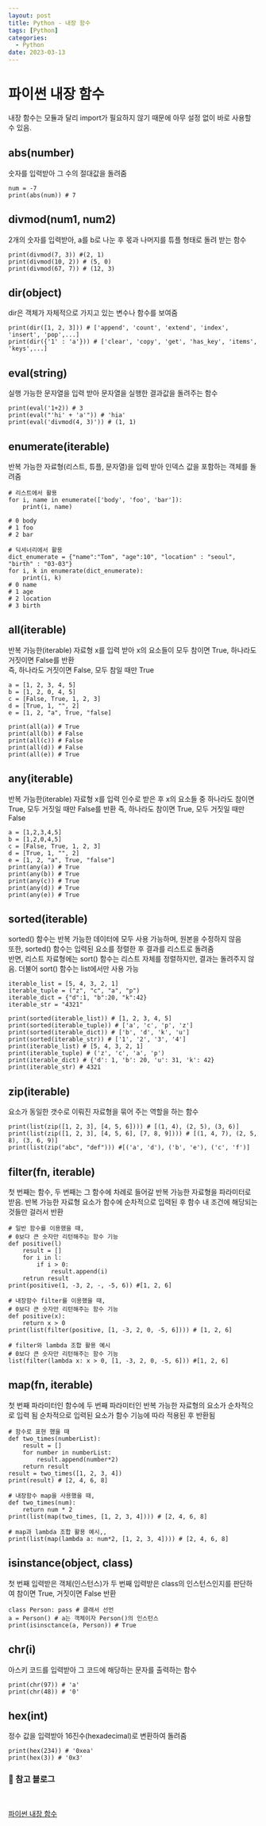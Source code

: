 ```yaml
---
layout: post
title: Python - 내장 함수
tags: [Python]
categories:
  - Python
date: 2023-03-13
---
```


# 파이썬 내장 함수

내장 함수는 모듈과 달리 import가 필요하지 않기 때문에 아무 설정 없이 바로 사용할 수 있음.

## abs(number)

숫자를 입력받아 그 수의 절대값을 돌려줌

```
num = -7
print(abs(num)) # 7
```

## divmod(num1, num2)

2개의 숫자를 입력받아, a를 b로 나눈 후 몫과 나머지를 튜플 형태로 돌려 받는 함수

```
print(divmod(7, 3)) #(2, 1)
print(divmod(10, 2)) # (5, 0)
print(divmod(67, 7)) # (12, 3)
```

## dir(object)

dir은 객체가 자체적으로 가지고 있는 변수나 함수를 보여줌

```
print(dir([1, 2, 3])) # ['append', 'count', 'extend', 'index', 'insert', 'pop',...]
print(dir({'1' : 'a'})) # ['clear', 'copy', 'get', 'has_key', 'items', 'keys',...]
```

## eval(string)

실행 가능한 문자열을 입력 받아 문자열을 실행한 결과값을 돌려주는 함수

```
print(eval('1+2)) # 3
print(eval("'hi' + 'a'")) # 'hia'
print(eval('divmod(4, 3)')) # (1, 1)
```

## enumerate(iterable)

반복 가능한 자료형(리스트, 튜플, 문자열)을 입력 받아 인덱스 값을 포함하는 객체를 돌려줌

```
# 리스트에서 활용
for i, name in enumerate(['body', 'foo', 'bar']):
    print(i, name)

# 0 body
# 1 foo
# 2 bar

# 딕셔너리에서 활용
dict_enumerate = {"name":"Tom", "age":10", "location" : "seoul", "birth" : "03-03"}
for i, k in enumerate(dict_enumerate):
    print(i, k)
# 0 name
# 1 age
# 2 location
# 3 birth
```

## all(iterable)

반복 가능한(iterable) 자료형 x를 입력 받아 x의 요소들이 모두 참이면 True, 하나라도 거짓이면 False를 반환  
즉, 하나라도 거짓이면 False, 모두 참일 때만 True

```
a = [1, 2, 3, 4, 5]
b = [1, 2, 0, 4, 5]
c = [False, True, 1, 2, 3]
d = [True, 1, "", 2]
e = [1, 2, "a", True, "false]

print(all(a)) # True
print(all(b)) # False
print(all(c)) # False
print(all(d)) # False
print(all(e)) # True
```

## any(iterable)

반복 가능한(iterable) 자료형 x를 입력 인수로 받은 후 x의 요소들 중 하나라도 참이면 True, 모두 거짓일 때만 False를 반환
즉, 하나라도 참이면 True, 모두 거짓일 때만 False

```
a = [1,2,3,4,5]
b = [1,2,0,4,5]
c = [False, True, 1, 2, 3]
d = [True, 1, "", 2]
e = [1, 2, "a", True, "false"]
print(any(a)) # True
print(any(b)) # True
print(any(c)) # True
print(any(d)) # True
print(any(e)) # True
```

## sorted(iterable)

sorted() 함수는 반복 가능한 데이터에 모두 사용 가능하며, 원본을 수정하지 않음  
또한, sorted() 함수는 입력된 요소를 정렬한 후 결과를 리스트로 돌려줌  
반면, 리스트 자료형에는 sort() 함수는 리스트 자체를 정렬하지만, 결과는 돌려주지 않음.
더불어 sort() 함수는 list에서만 사용 가능

```
iterable_list = [5, 4, 3, 2, 1]
iterable_tuple = ("z", "c", "a", "p")
iterable_dict = {"d":1, "b":20, "k":42}
iterable_str = "4321"

print(sorted(iterable_list)) # [1, 2, 3, 4, 5]
print(sorted(iterable_tuple)) # ['a', 'c', 'p', 'z']
print(sorted(iterable_dict)) # ['b', 'd', 'k', 'u']
print(sorted(iterable_str)) # ['1', '2', '3', '4']
print(iterable_list) # [5, 4, 3, 2, 1]
print(iterable_tuple) # ('z', 'c', 'a', 'p')
print(iterable_dict) # {'d': 1, 'b': 20, 'u': 31, 'k': 42}
print(iterable_str) # 4321

```

## zip(iterable)

요소가 동일한 갯수로 이뤄진 자료형을 묶어 주는 역할을 하는 함수

```
print(list(zip([1, 2, 3], [4, 5, 6]))) # [(1, 4), (2, 5), (3, 6)]
print(list(zip([1, 2, 3], [4, 5, 6], [7, 8, 9]))) # [(1, 4, 7), (2, 5, 8), (3, 6, 9)]
print(list(zip("abc", "def"))) #[('a', 'd'), ('b', 'e'), ('c', 'f')]
```

## filter(fn, iterable)

첫 번째는 함수, 두 번째는 그 함수에 차례로 들어갈 반복 가능한 자료형을 파라미터로 받음.
반복 가능한 자료형 요소가 함수에 순차적으로 입력된 후 함수 내 조건에 해당되는 것들만 걸러서 반환

```
# 일반 함수를 이용했을 때,
# 0보다 큰 숫자만 리턴해주는 함수 기능
def positive(l)
    result = []
    for i in l:
        if i > 0:
            result.append(i)
    retrun result
print(positive(1, -3, 2, -, -5, 6)) #[1, 2, 6]

# 내장함수 filter를 이용했을 때,
# 0보다 큰 숫자만 리턴해주는 함수 기능
def positive(x):
    return x > 0
print(list(filter(positive, [1, -3, 2, 0, -5, 6]))) # [1, 2, 6]

# filter와 lambda 조합 활용 예시
# 0보다 큰 숫자만 리턴해주는 함수 기능
list(filter(lambda x: x > 0, [1, -3, 2, 0, -5, 6])) #[1, 2, 6]
```

## map(fn, iterable)

첫 번째 파라미터인 함수에 두 번째 파라미터인 반복 가능한 자료형의 요소가 순차적으로 입력 됨
순차적으로 입력된 요소가 함수 기능에 따라 적용된 후 반환됨

```
# 함수로 표현 했을 때
def two_times(numberList):
    result = []
    for number in numberList:
        result.append(number*2)
    return result
result = two_times([1, 2, 3, 4])
print(result) # [2, 4, 6, 8]

# 내장함수 map을 사용했을 때,
def two_times(num):
    return num * 2
print(list(map(two_times, [1, 2, 3, 4]))) # [2, 4, 6, 8]

# map과 lambda 조합 활용 예시,,
print(list(map(lambda a: num*2, [1, 2, 3, 4]))) # [2, 4, 6, 8]
```

## isinstance(object, class)

첫 번째 입력받은 객체(인스턴스)가 두 번째 입력받은 class의 인스턴스인지를 판단하여 참이면 True, 거짓이면 False 반환

```
class Person: pass # 클래서 선언
a = Person() # a는 객체이자 Person()의 인스턴스
print(isinsctance(a, Person)) # True
```

## chr(i)

아스키 코드를 입력받아 그 코드에 해당하는 문자를 출력하는 함수

```
print(chr(97)) # 'a'
print(chr(48)) # '0'
```

## hex(int)

정수 값을 입력받아 16진수(hexadecimal)로 변환하여 돌려줌

```
print(hex(234)) # '0xea'
print(hex(3)) # '0x3'
```

### 📌 참고 블로그

<br>

[파이썬 내장 함수](https://velog.io/@jewon119/01.Python-%EA%B8%B0%EC%B4%88-%EB%82%B4%EC%9E%A5-%ED%95%A8%EC%88%98)
